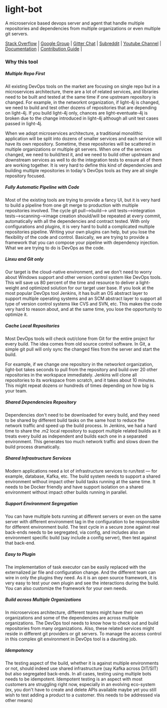 # light-bot
A microservice based devops server and agent that handle multiple repositories and dependencies
from multiple organizations or even multiple git servers.

[Stack Overflow](https://stackoverflow.com/questions/tagged/light-4j) |
[Google Group](https://groups.google.com/forum/#!forum/light-4j) |
[Gitter Chat](https://gitter.im/networknt/light-4j) |
[Subreddit](https://www.reddit.com/r/lightapi/) |
[Youtube Channel](https://www.youtube.com/channel/UCHCRMWJVXw8iB7zKxF55Byw) |
[Documentation](https://doc.networknt.com/tool/light-bot/) |
[Contribution Guide](https://doc.networknt.com/contribute/) |

### Why this tool

##### Multiple Repo First

All existing DevOps tools on the market are focusing on single repo but in a microservices architecture, there are a lot of related services, and libraries need to be built and tested at the same time if one upstream repository is changed. For example, in the networknt organization, if light-4j is changed, we need to build and test other dozens of repositories that are depending on light-4j. If you build light-4j only, chances are light-eventuate-4j is broken due to the change introduced in light-4j although all unit test cases passed in light-4j.

When we adopt microservices architecture, a traditional monolithic application will be split into dozens of smaller services and each service will have its own repository. Sometime, these repositories will be scattered in multiple organizations or multiple git servers. When one of the services changed, we need to build/test it, and we need to build other upstream and downstream services as well to do the integration tests to ensure all of them are working together. It is very hard to define this kind of dependencies and building multiple repositories in today's DevOps tools as they are all single repository focused.

##### Fully Automatic Pipeline with Code

Most of the existing tools are trying to provide a fancy UI, but it is very hard to build a pipeline from one git merge to production with multiple repositories involved. The cycle git pull-->build--> unit tests-->integration tests-->scanning-->image creation should/will be repeated at every commit, automatically with all the dependencies and contract tested. With only configurations and plugins, it is very hard to build a complicated multiple repositories pipeline. Writing your own plugins can help, but you lose the flexibility of the code and control. Basically, we are trying to provide a framework that you can compose your pipeline with dependency injection. What we are trying to do is DevOps as the code.

##### Linxu and Git only

Our target is the cloud-native environment, and we don't need to worry about Windows support and other version control system like DevOps tools. This will save us 80 percent of the time and resource to deliver a light-weight and optimized solution for our target user base. If you look at the most popular DevOps tool Jenkins, it has built an OS abstract layer to support multiple operating systems and an SCM abstract layer to support all type of version control systems like CVS and SVN, etc. This makes the code very hard to reason about, and at the same time, you lose the opportunity to optimize it.

##### Cache Local Repositories

Most DevOps tools will check out/clone from Git for the entire project for every build. The idea comes from old source control software. In Git, a simple git pull will only sync the changed files from the server and start the build.

For example, if we change one repository in the networknt organization, light-bot takes seconds to pull from the repository and build over 20 other repositories in the workspace immediately. Jenkins will clone all repositories to its workspace from scratch, and it takes about 10 minutes. This might repeat dozens or hundreds of times depending on how big is your team.

##### Shared Dependencies Repository

Dependencies don't need to be downloaded for every build, and they need to be shared by different build tasks on the same host to reduce the network traffic and speed up the build process. In Jenkins, we had a hard time to share the .m2 local repository to support multiple related builds as it treats every build as independent and builds each one in a separated environment. This generates too much network traffic and slows down the build process dramatically.

##### Shared Infrastructure Services

Modern applications need a lot of infrastructure services to run/test — for example, database, Kafka, etc. The build system needs to support a shared environment without impact other build tasks running at the same time. It needs to be Docker friendly and have support isolation on a shared environment without impact other builds running in parallel.

##### Support Environment Segregation

You can have multiple bots running at different servers or even on the same server with different environment tag in the configuration to be responsible for different environment build. The test cycle in a secure zone against real back-ends needs to be segregated, via config, and includes also an environment specific build (say include a config server), then test against that back-end.

##### Easy to Plugin

The implementation of task executor can be easily replaced with the externalized jar file and configuration change. And the different team can wire in only the plugins they need. As it is an open source framework, it is very easy to test your own plugin and see the interactions during the build. You can also customize the framework for your own needs.

##### Build across Multiple Organizations

In microservices architecture, different teams might have their own organizations and some of the dependencies are across multiple organizations. The DevOps tool needs to know how to check out and build repositories from many organizations. Also, these related services might reside in different git providers or git servers. To manage the access control in this complex git environment in DevOps tool is a daunting job.

##### Idempotency

The testing aspect of the build, whether it is against multiple environments or not, should indeed use shared infrastructure (say Kafka across DIT/SIT) but also segregated back-ends. In all cases, testing using multiple bots needs to be idempotent. Idempotent testing is an aspect with most customers are struggling right now, especially in an evolving eco-system (ex, you don't have to create and delete APIs available maybe yet you still wish to test adding a product to a customer. this needs to be addressed via other means)
